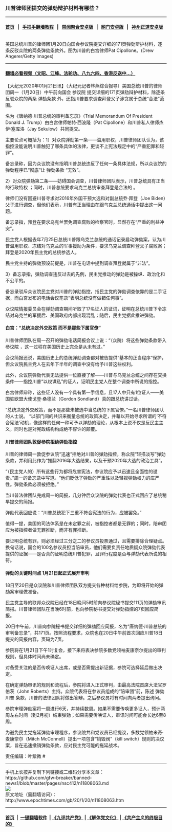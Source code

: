### 川普律师团提交的弹劾辩护材料有哪些？
------------------------

#### [首页](https://github.com/gfw-breaker/banned-news1/blob/master/README.md) &nbsp;&nbsp;|&nbsp;&nbsp; [手把手翻墙教程](https://github.com/gfw-breaker/guides/wiki) &nbsp;&nbsp;|&nbsp;&nbsp; [禁闻聚合安卓版](https://github.com/gfw-breaker/bn-android) &nbsp;&nbsp;|&nbsp;&nbsp; [网门安卓版](https://github.com/oGate2/oGate) &nbsp;&nbsp;|&nbsp;&nbsp; [神州正道安卓版](https://github.com/SzzdOgate/update) 



<div><img alt="" class="aligncenter wp-post-image" src="http://i.epochtimes.com/assets/uploads/2020/01/GettyImages-1188128234-600x400.jpg"/>
<div class="red16 caption">
 <p>
  美国总统川普的律师团1月20日向国会参议院提交详细的171页弹劾辩护材料，逐条反驳众院的两条弹劾条款外。图为川普的白宫律师Pat Cipollone。(Drew Angerer/Getty Images)
 </p>
</div>
</div><hr/>

#### [翻墙必看视频（文昭、江峰、法轮功、八九六四、香港反送中...）](http://167.172.214.107/home.html)

<div><p>
 【大纪元2020年01月21日讯】（大纪元记者林燕综合报导）美国总统川普的律师团周一（1月20日）中午前向国会
 <ok href="http://www.epochtimes.com/gb/tag/%E5%8F%82%E8%AE%AE%E9%99%A2.html">
  参议院
 </ok>
 提交详细的171页弹劾辩护材料，除逐条反驳众院的两条
 <ok href="http://www.epochtimes.com/gb/tag/%E5%BC%B9%E5%8A%BE%E6%9D%A1%E6%AC%BE.html">
  弹劾条款
 </ok>
 外，还指川普要求调查拜登父子涉贪属于总统“合法”范围。
</p>
<p>
 名为《唐纳德·川普总统的审判备忘录》（Trial Memorandum Of President Donald J. Trump）由白宫律师帕特·西波隆（Pat Cipollone）和川普私人律师杰伊·塞库洛（Jay Sekulow）共同提交。
</p>
<p>
 主要论点可概括为：1）对众院弹劾第一条——滥用职权，川普律师团队认为，该指控没能说明川普触犯了哪条具体的法律，更谈不上宪法规定中的“严重犯罪和轻罪”。
</p>
<p>
 备忘录称，因为众议院没有指明川普总统违反了任何一条具体法规，所以众议院的弹劾程序已“彻底”让
 <ok href="http://www.epochtimes.com/gb/tag/%E5%BC%B9%E5%8A%BE%E6%9D%A1%E6%AC%BE.html">
  弹劾条款
 </ok>
 “无效”。
</p>
<p>
 2）对众院弹劾第二条——妨碍国会调查，川普律师团队表示，川普总统具有正当的行政特权 ；同时，川普总统要求乌克兰总统审查拜登是合法的 。
</p>
<p>
 律师们没有回避川普寻求对2016年外国干预大选和对副总统乔·拜登（Joe Biden）父子进行调查，但他们表示，川普有正当理由在跟乌克兰总统通话中提出这一问题。
</p>
<p>
 备忘录指，拜登在要求乌克兰罢免调查腐败的检察官时，显然存在“严重的利益冲突”。
</p>
<p>
 民主党人根据去年7月25日总统川普跟乌克兰总统的通话记录启动弹劾案，认为川普滥用职权、冻结对乌克兰的军事援助为条件，要求乌克兰调查拜登父子腐败案；拜登是2020年民主党的总统参选人。
</p>
<p>
 民主党主持的弹劾预设前提是，川普在电话中提到调查拜登就属于“非法”。
</p>
<p>
 3）备忘录指，弹劾调查违反过去的先例，民主党推动的弹劾是被操纵、政治化和不公平的。
</p>
<p>
 备忘录驳斥众议院民主党对川普的弹劾指控，指民主党的弹劾调查依靠的是二手证据，而白宫发布的电话会议笔录“表明总统没有做错任何事”。
</p>
<p>
 众议院情报委员会在弹劾调查期间听取了17名证人的证词，证明在总统川普下令冻结对乌克兰的军援后、美国政府内部出现混乱；随后，民主党据此推进弹劾。
</p>
<h4>
 白宫：“总统决定外交政策 而不是那些下属官僚”
</h4>
<p>
 川普律师团队在周一召开的弹劾电话简报会议上说：“（众院）将这些弹劾条款带入
 <ok href="http://www.epochtimes.com/gb/tag/%E5%8F%82%E8%AE%AE%E9%99%A2.html">
  参议院
 </ok>
 ，这一过程在美国历史上完全是从未有过。”
</p>
<p>
 会议简报还说，美国历史上的总统弹劾调查都对被告提供“基本的正当程序”保护，但众议院民主党人在去年下半年的调查中没有给予川普这些权利。
</p>
<p>
 此外，众议院弹劾代表无法提供一位直接了解——川普与乌克兰总统之间存在交换条件——指控川普“以权谋私”的证人，证明民主党人在整个调查中所说的指控。
</p>
<p>
 白宫律师辩称，这些证人没有一个具有第一手信息，且17人中只有1位证人——美国驻欧盟大使戈登·桑德兰（Gordon Sondland）真的跟总统讲过话。
</p>
<p>
 “总统决定外交政策，而不是那些未被选中当总统的下属官僚。”一名川普律师团队的人士说。 “以部门间的共识来衡量总统的政策决定，并藉以开始寻求所谓的‘不符合宪法’动机，像这样的任何一种可予以弹劾的理论，从根本上说不仅是反民主主义，同时也是对宪政结构构成绝不容许的颠覆。
</p>
<h4>
 川普律师团队敦促参院拒绝弹劾指控
</h4>
<p>
 川普的律师周一敦促参议院“迅速”拒绝对川普的弹劾指控，称众院“轻描淡写”弹劾条款，并利用此作为“推翻2016年大选结果，以及干预2020年大选的政治工具”。
</p>
<p>
 “（民主党人的）所有这些行为都将危害宪法，参议院应予以迅速且全面性的谴责。”周一的备忘录中写道。“他们贬低了弹劾的严重性以及轻视弹劾权力的庄严性。弹劾条款必须被拒绝。”
</p>
<p>
 当川普法律团队完成周一的简报，几分钟后众议院的弹劾代表也正式回应了总统稍早提交的简报。
</p>
<p>
 弹劾代表回应说：“川普总统犯下三重不符合宪法的行为，应被罢免。”
</p>
<p>
 值得一提，美国的司法体系是在未定罪之前，被指控者都是无罪的；同时，陪审团应为被指控者做无罪推断，而非有罪推断。
</p>
<p>
 要证明总统有罪，则必须经过三分之二的参议员投票通过，且需要排除合理疑点。换句话说，国会的100名参议员担当陪审员，他们需要负责任地质疑众院弹劾代表提供的证据——是否真的证明总统川普犯罪，且罪行程度是否与弹劾代表所说的相符。
</p>
<h4>
 弹劾的关键时间点 1月21日起正式展开审判
</h4>
<p>
 18日至20日是众议院和川普律师团队双方提交各种材料给参院，为即将开始的弹劾案审理做准备。
</p>
<p>
 民主党主导的联邦众议院已经在18日晚间5时前向参议院秘书提交111页的弹劾审讯简报。川普律师团队在当晚6时前，也向参院秘书提交对弹劾指控的7页回应简报。
</p>
<div class="dable_placeholder">
 <div data-widget_id="37Jv1b7N" id="dablewidget_37Jv1b7N">
  20日中午前，川普向参院秘书提交详细的弹劾回应简报，名为“唐纳德·川普总统的审判备忘录”，共171页。按照流程要求，众院也在20日中午前首次回应川普18日提交的简报内容，页码为7页。
 </div>
</div>
<p>
 参院将在1月21日下午1时复会，接下来将表决参院多数党领袖麦康奈尔提出的审判规则，但具体时间尚未确定。
</p>
<p>
 对备受关注的是否传唤证人出席，或是否需提出新证据，参院可选择延后做出决定。
</p>
<p>
 在确定弹劾审讯的规则和流程后，参院将进入正式审判，由最高法院首席大法官罗伯茨（John Roberts）主持。众院代表将在参议员组成的“陪审团”前，陈述
 <ok href="http://www.epochtimes.com/gb/tag/%E5%BC%B9%E5%8A%BE%E5%B7%9D%E6%99%AE.html">
  弹劾川普
 </ok>
 条款，川普的法律团队将做出答辩。之后参议员将有时间向两者提出询问。
</p>
<p>
 参院审理弹劾案将一周进行6天，并持续数周。如果不需要传唤更多证人，预计两周左右时间（到2月初）结束弹劾；如果需要传唤证人，审讯时间可能会长达6至8周。
</p>
<p>
 为避免民主党拖延弹劾审理程序，参议院共和党议员已经提议，多数党领袖米奇·麦康奈尔（Mitch McConnell）提出一项包含“销毁阀”（kill switch）规则的决议案，旨在迅速撤销弹劾条款，应对民主党可能的拖延战术。
</p>
<p>
 责任编辑：叶紫微 #
</p>
</div>
<hr/>
手机上长按并复制下列链接或二维码分享本文章：<br/>
https://github.com/gfw-breaker/banned-news1/blob/master/pages/nsc412/n11808063.md <br/>
<a href='https://github.com/gfw-breaker/banned-news1/blob/master/pages/nsc412/n11808063.md'><img src='https://github.com/gfw-breaker/banned-news1/blob/master/pages/nsc412/n11808063.md.png'/></a> <br/>
原文地址（需翻墙访问）：http://www.epochtimes.com/gb/20/1/20/n11808063.htm


------------------------
#### [首页](https://github.com/gfw-breaker/banned-news1/blob/master/README.md) &nbsp;|&nbsp; [一键翻墙软件](https://github.com/gfw-breaker/nogfw/blob/master/README.md) &nbsp;| [《九评共产党》](https://github.com/gfw-breaker/9ping.md/blob/master/README.md#九评之一评共产党是什么) | [《解体党文化》](https://github.com/gfw-breaker/jtdwh.md/blob/master/README.md) | [《共产主义的终极目的》](https://github.com/gfw-breaker/gczydzjmd.md/blob/master/README.md)


<img src='http://gfw-breaker.win/banned-news/pages/nsc412/n11808063.md' width='0px' height='0px'/>
